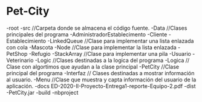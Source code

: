 # Pet-City
-root
  -src          //Carpeta donde se almacena el código fuente.
    -Data         //Clases principales del programa
      -AdministradorEstablecimento
      -Cliente
      -Establecimiento
      -LinkedQueue      //Clase para implementar una lista enlazada con cola
      -Mascota
      -Node             //Clase para implementar la lista enlazada
      -PetShop
      -Refugio
      -StackArray       //Clase para implementar una pila
      -Usuario
      -Veterinario
    -Logic        //Clases destinadas a la logica del programa 
      -Logica        // Clase con algortimos que ayudan a la clase principal
      -PetCity       //Clase principal del programa
    -Interfaz     // Clases destinadas a mostrar información al usuario. 
      -Menu         //Clase que muestra y capta información del usuario de la aplicación. 
  -docs
     ED-2020-II-Proyecto-Entrega1-reporte-Equipo-2.pdf
  -dist
    -PetCity.jar
  -build
  -nbproject

